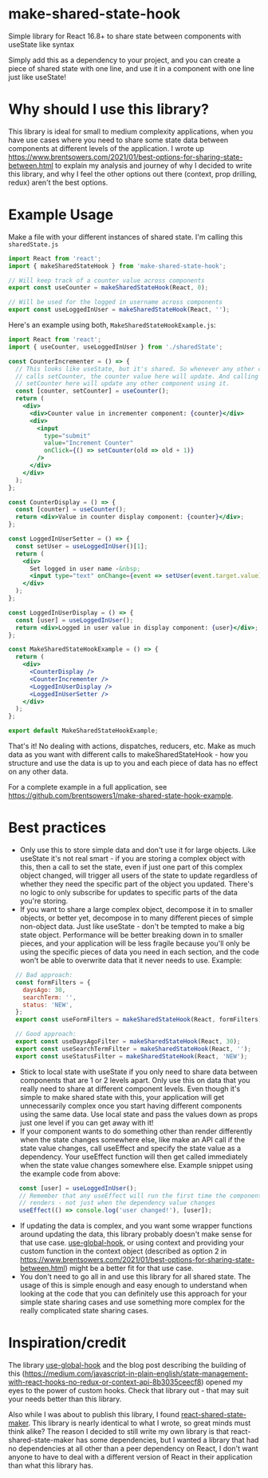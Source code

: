 # make-shared-state-hook
Simple library for React 16.8+ to share state between components with useState like syntax

Simply add this as a dependency to your project, and you can create a piece of shared state with one line, and use it in a component with one line just like useState! 

# Why should I use this library?

This library is ideal for small to medium complexity applications, when you have use cases where you need to share some state data between components at different levels of the application. I wrote up https://www.brentsowers.com/2021/01/best-options-for-sharing-state-between.html to explain my analysis and journey of why I decided to write this library, and why I feel the other options out there (context, prop drilling, redux) aren't the best options.

# Example Usage

Make a file with your different instances of shared state. I'm calling this `sharedState.js`
```javascript
import React from 'react';
import { makeSharedStateHook } from 'make-shared-state-hook';

// Will keep track of a counter value across components
export const useCounter = makeSharedStateHook(React, 0);

// Will be used for the logged in username across components
export const useLoggedInUser = makeSharedStateHook(React, '');
```

Here's an example using both, `MakeSharedStateHookExample.js`:
```jsx
import React from 'react';
import { useCounter, useLoggedInUser } from './sharedState';

const CounterIncrementer = () => {
  // This looks like useState, but it's shared. So whenever any other component
  // calls setCounter, the counter value here will update. And calling
  // setCounter here will update any other component using it.
  const [counter, setCounter] = useCounter();
  return (
    <div>
      <div>Counter value in incrementer component: {counter}</div>
      <div>
        <input
          type="submit"
          value="Increment Counter"
          onClick={() => setCounter(old => old + 1)}
        />
      </div>
    </div>
  );
};

const CounterDisplay = () => {
  const [counter] = useCounter();
  return <div>Value in counter display component: {counter}</div>;
};

const LoggedInUserSetter = () => {
  const setUser = useLoggedInUser()[1];
  return (
    <div>
      Set logged in user name -&nbsp;
      <input type="text" onChange={event => setUser(event.target.value)} />
    </div>
  );
};

const LoggedInUserDisplay = () => {
  const [user] = useLoggedInUser();
  return <div>Logged in user value in display component: {user}</div>;
};

const MakeSharedStateHookExample = () => {
  return (
    <div>
      <CounterDisplay />
      <CounterIncrementer />
      <LoggedInUserDisplay />
      <LoggedInUserSetter />
    </div>
  );
};

export default MakeSharedStateHookExample;
```

That's it! No dealing with actions, dispatches, reducers, etc. Make as much data as you want with different calls to makeSharedStateHook - how you structure and use the data is up to you and each piece of data has no effect on any other data.

For a complete example in a full application, see https://github.com/brentsowers1/make-shared-state-hook-example.

# Best practices

* Only use this to store simple data and don't use it for large objects. Like useState it's not real smart - if you are storing a complex object with this, then a call to set the state, even if just one part of this complex object changed, will trigger all users of the state to update regardless of whether they need the specific part of the object you updated. There's no logic to only subscribe for updates to specific parts of the data you're storing.
* If you want to share a large complex object, decompose it in to smaller objects, or better yet, decompose in to many different pieces of simple non-object data. Just like useState - don't be tempted to make a big state object. Performance will be better breaking down in to smaller pieces, and your application will be less fragile because you'll only be using the specific pieces of data you need in each section, and the code won't be able to overwrite data that it never needs to use. Example:
```javascript
  // Bad approach:
  const formFilters = {
    daysAgo: 30,
    searchTerm: '',
    status: 'NEW',
  };
  export const useFormFilters = makeSharedStateHook(React, formFilters);

  // Good approach:
  export const useDaysAgoFilter = makeSharedStateHook(React, 30);
  export const useSearchTermFilter = makeSharedStateHook(React, '');
  export const useStatusFilter = makeSharedStateHook(React, 'NEW');
```
* Stick to local state with useState if you only need to share data between components that are 1 or 2 levels apart. Only use this on data that you really need to share at different component levels. Even though it's simple to make shared state with this, your application will get unnecessarily complex once you start having different components using the same data. Use local state and pass the values down as props just one level if you can get away with it!
* If your component wants to do something other than render differently when the state changes somewhere else, like make an API call if the state value changes, call useEffect and specify the state value as a dependency. Your useEffect function will then get called immediately when the state value changes somewhere else. Example snippet using the example code from above:
```javascript
   const [user] = useLoggedInUser();
   // Remember that any useEffect will run the first time the component
   // renders - not just when the dependency value changes
   useEffect(() => console.log('user changed!'), [user]);
```
* If updating the data is complex, and you want some wrapper functions around updating the data, this library probably doesn't make sense for that use case. [use-global-hook](https://www.npmjs.com/package/use-global-hook), or using context and providing your custom function in the context object (described as option 2 in https://www.brentsowers.com/2021/01/best-options-for-sharing-state-between.html) might be a better fit for that use case.
* You don't need to go all in and use this library for all shared state. The usage of this is simple enough and easy enough to understand when looking at the code that you can definitely use this approach for your simple state sharing cases and use something more complex for the really complicated state sharing cases.

# Inspiration/credit

The library [use-global-hook](https://www.npmjs.com/package/use-global-hook) and the blog post describing the building of this (https://medium.com/javascript-in-plain-english/state-management-with-react-hooks-no-redux-or-context-api-8b3035ceecf8) opened my eyes to the power of custom hooks. Check that library out - that may suit your needs better than this library.

Also while I was about to publish this library, I found [react-shared-state-maker](https://github.com/fixiabis/react-shared-state-maker). This library is nearly identical to what I wrote, so great minds must think alike? The reason I decided to still write my own library is that react-shared-state-maker has some dependencies, but I wanted a library that had no dependencies at all other than a peer dependency on React, I don't want anyone to have to deal with a different version of React in their application than what this library has.
